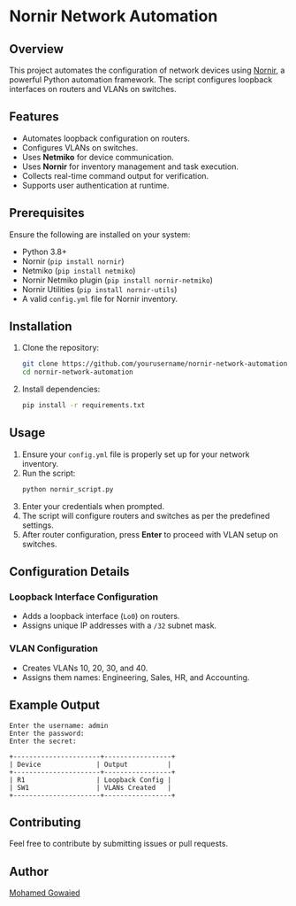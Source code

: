 # Nornir Network Automation

## Overview
This project automates the configuration of network devices using [Nornir](https://nornir.readthedocs.io/en/latest/), a powerful Python automation framework. The script configures loopback interfaces on routers and VLANs on switches.

## Features
- Automates loopback configuration on routers.
- Configures VLANs on switches.
- Uses **Netmiko** for device communication.
- Uses **Nornir** for inventory management and task execution.
- Collects real-time command output for verification.
- Supports user authentication at runtime.

## Prerequisites
Ensure the following are installed on your system:

- Python 3.8+
- Nornir (`pip install nornir`)
- Netmiko (`pip install netmiko`)
- Nornir Netmiko plugin (`pip install nornir-netmiko`)
- Nornir Utilities (`pip install nornir-utils`)
- A valid `config.yml` file for Nornir inventory.

## Installation
1. Clone the repository:
   ```sh
   git clone https://github.com/yourusername/nornir-network-automation.git
   cd nornir-network-automation
   ```
2. Install dependencies:
   ```sh
   pip install -r requirements.txt
   ```

## Usage
1. Ensure your `config.yml` file is properly set up for your network inventory.
2. Run the script:
   ```sh
   python nornir_script.py
   ```
3. Enter your credentials when prompted.
4. The script will configure routers and switches as per the predefined settings.
5. After router configuration, press **Enter** to proceed with VLAN setup on switches.

## Configuration Details
### Loopback Interface Configuration
- Adds a loopback interface (`Lo0`) on routers.
- Assigns unique IP addresses with a `/32` subnet mask.

### VLAN Configuration
- Creates VLANs 10, 20, 30, and 40.
- Assigns them names: Engineering, Sales, HR, and Accounting.

## Example Output
```
Enter the username: admin
Enter the password:
Enter the secret:

+----------------------+-----------------+
| Device              | Output          |
+----------------------+-----------------+
| R1                  | Loopback Config |
| SW1                 | VLANs Created   |
+----------------------+-----------------+
```

## Contributing
Feel free to contribute by submitting issues or pull requests.


## Author
[Mohamed Gowaied](https://github.com/gowaied)

